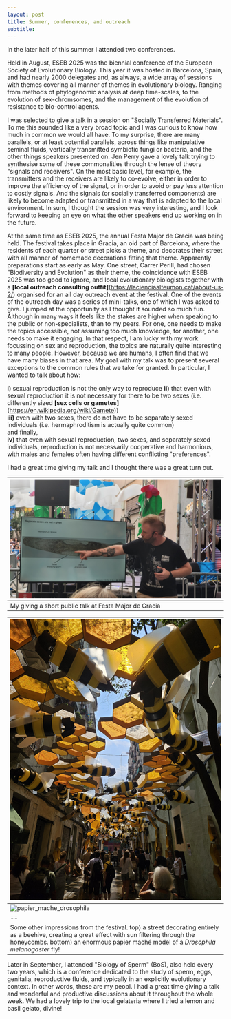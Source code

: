 ```yaml
---
layout: post
title: Summer, conferences, and outreach
subtitle:
---
```


In the later half of this summer I attended two conferences.  

Held in August, ESEB 2025 was the biennial conference of the European Society of Evolutionary Biology. This year it was hosted in Barcelona, Spain, and had nearly 2000 delegates and, as always, a wide array of sessions with themes covering all manner of themes in evolutionary biology. Ranging from methods of phylogenomic analysis at deep time-scales, to the evolution of sex-chromsomes, and the management of the evolution of resistance to bio-control agents.  

I was selected to give a talk in a session on "Socially Transferred Materials". To me this sounded like a very broad topic and I was curious to know how much in common we would all have. To my surprise, there are many parallels, or at least potential parallels, across things like manipulative seminal fluids, vertically transmitted symbiotic fungi or bacteria, and the other things speakers presented on. Jen Perry gave a lovely talk trying to synthesise some of these commonalities through the lense of theory "signals and receivers". On the most basic level, for example, the transmitters and the receivers are likely to co-evolve, either in order to improve the efficiency of the signal, or in order to avoid or pay less attention to costly signals. And the signals (or socially transferred components) are likely to become adapted or transmitted in a way that is adapted to the local environment. In sum, I thought the session was very interesting, and I look forward to keeping an eye on what the other speakers end up working on in the future.  

At the same time as ESEB 2025, the annual Festa Major de Gracia was being held. The festival takes place in Gracia, an old part of Barcelona, where the residents of each quarter or street picks a theme, and decorates their street with all manner of homemade decorations fitting that theme. Apparently preparations start as early as May. One street, Carrer Perill, had chosen "Biodiversity and Evolution" as their theme, the coincidence with ESEB 2025 was too good to ignore, and local evolutionary biologists together with a **[local outreach consulting outfit]**(https://lacienciaalteumon.cat/about-us-2/) organised for an all day outreach event at the festival. One of the events of the outreach day was a series of mini-talks, one of which I was asked to give. I jumped at the opportunity as I thought it sounded so much fun. Although in many ways it feels like the stakes are higher when speaking to the public or non-specialists, than to my peers. For one, one needs to make the topics accessible, not assuming too much knowledge, for another, one needs to make it engaging. In that respect, I am lucky with my work focussing on sex and reproduction, the topics are naturally quite interesting to many people. However, because we are humans, I often find that we have many biases in that area. My goal with my talk was to present several exceptions to the common rules that we take for granted. In particular, I wanted to talk about how:  

**i)** sexual reproduction is not the only way to reproduce 
**ii)** that even with sexual reproduction it is not necessary for there to be two sexes (i.e. differently sized **[sex cells or gametes]**(https://en.wikipedia.org/wiki/Gamete))  
**iii)** even with two sexes, there do not have to be separately sexed individuals (i.e. hermaphroditism is actually quite common)  
and finally,  
**iv)** that even with sexual reproduction, two sexes, and separately sexed individuals, reproduction is not necessarily cooperative and harmonious, with males and females often having different conflicting "preferences".  

I had a great time giving my talk and I thought there was a great turn out.

|![me_doing_outreach](/img/festa_de_gracia2025_me_doing_outreach.jpg)|  
|--|  
|My giving a short public talk at Festa Major de Gracia|  


|![honeycomb_street](/img/festa_de_gracia2025_honeycomb_street.jpg)|  
|--|  
|![papier_mache_drosophila](/img/festa_de_gracia2025_papier_mache_drosophila.jpg)|  
|--|  
|Some other impressions from the festival. top) a street decorating entirely as a beehive, creating a great effect with sun filtering through the honeycombs. bottom) an enormous papier maché model of a *Drosophila melanogaster* fly!|  

Later in September, I attended "Biology of Sperm" (BoS), also held every two years, which is a conference dedicated to the study of sperm, eggs, genitalia, reproductive fluids, and typically in an explicitly evolutionary context. In other words, these are my peopl. I had a great time giving a talk and wonderful and productive discussions about it throughout the whole week. We had a lovely trip to the local gelateria where I tried a lemon and basil gelato, divine!

